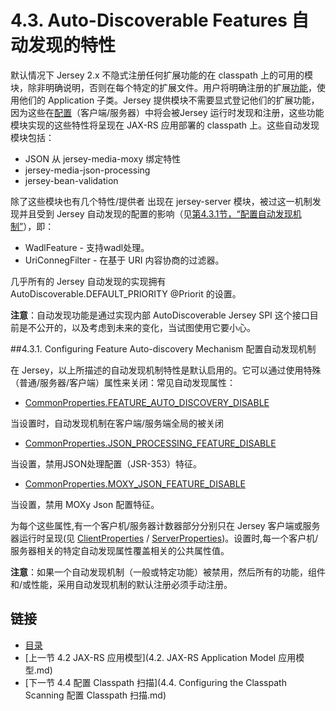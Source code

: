 4.3. Auto-Discoverable Features 自动发现的特性
========================

默认情况下 Jersey 2.x 不隐式注册任何扩展功能的在 classpath 上的可用的模块，除非明确说明，否则在每个特定的扩展文件。用户将明确注册的扩展[功能](http://jax-rs-spec.java.net/nonav/$%7Bjaxrs.api.version%7D/apidocs/javax/ws/rs/core/Feature.html)，使用他们的 Application 子类。Jersey 提供模块不需要显式登记他们的扩展功能，因为这些在[配置](http://jax-rs-spec.java.net/nonav/$%7Bjaxrs.api.version%7D/apidocs/javax/ws/rs/core/Configuration.html)（客户端/服务器）中将会被Jersey 运行时发现和注册，这些功能模块实现的这些特性将呈现在 JAX-RS 应用部署的 classpath 上。这些自动发现模块包括：

* JSON 从 jersey-media-moxy 绑定特性
* jersey-media-json-processing
* jersey-bean-validation

除了这些模块也有几个特性/提供者 出现在 jersey-server 模块，被过这一机制发现并且受到 Jersey 自动发现的配置的影响（见[第4.3.1节，“配置自动发现机制”](https://jersey.java.net/documentation/latest/deployment.html#deployment.autodiscovery.config)），即：

* WadlFeature - 支持wadl处理。
* UriConnegFilter - 在基于 URI 内容协商的过滤器。

几乎所有的 Jersey 自动发现的实现拥有 AutoDiscoverable.DEFAULT_PRIORITY @Priorit 的设置。

**注意**：自动发现功能是通过实现内部 AutoDiscoverable Jersey SPI 这个接口目前是不公开的，以及考虑到未来的变化，当试图使用它要小心。

##4.3.1. Configuring Feature Auto-discovery Mechanism 配置自动发现机制

在 Jersey，以上所描述的自动发现机制特性是默认启用的。它可以通过使用特殊（普通/服务器/客户端）属性来关闭：常见自动发现属性：

* [CommonProperties.FEATURE_AUTO_DISCOVERY_DISABLE](https://jersey.java.net/apidocs/2.12/jersey/org/glassfish/jersey/CommonProperties.html#FEATURE_AUTO_DISCOVERY_DISABLE)

当设置时，自动发现机制在客户端/服务端全局的被关闭

* [CommonProperties.JSON_PROCESSING_FEATURE_DISABLE](https://jersey.java.net/apidocs/2.12/jersey/org/glassfish/jersey/CommonProperties.html#JSON_PROCESSING_FEATURE_DISABLE)

当设置，禁用JSON处理配置（JSR-353）特征。

* [CommonProperties.MOXY_JSON_FEATURE_DISABLE](https://jersey.java.net/apidocs/2.12/jersey/org/glassfish/jersey/CommonProperties.html#MOXY_JSON_FEATURE_DISABLE)

当设置，禁用 MOXy Json 配置特征。

为每个这些属性,有一个客户机/服务器计数器部分分别只在 Jersey 客户端或服务器运行时呈现(见 [ClientProperties](https://jersey.java.net/apidocs/2.12/jersey/org/glassfish/jersey/client/ClientProperties.html) / [ServerProperties](https://jersey.java.net/apidocs/2.12/jersey/org/glassfish/jersey/server/ServerProperties.html))。设置时,每一个客户机/服务器相关的特定自动发现属性覆盖相关的公共属性值。

**注意**：如果一个自动发现机制（一般或特定功能）被禁用，然后所有的功能，组件和/或性能，采用自动发现机制的默认注册必须手动注册。

## 链接
* [目录](../目录.md)
* [上一节 4.2 JAX-RS 应用模型](4.2. JAX-RS Application Model 应用模型.md)
* [下一节 4.4 配置 Classpath 扫描](4.4. Configuring the Classpath Scanning 配置 Classpath 扫描.md)